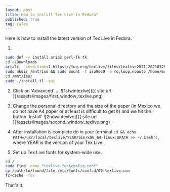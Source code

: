 ```yaml
---
layout: post
title: How to install Tex Live in Fedora?
published: true
tag: LaTex
---
```




Here  is how to install the latest version of Tex Live in Fedora. 



1.  
```bash
sudo dnf -y install aria2 perl-Tk tk 
cd ~/Downloads
aria2c --seed-time=1 https://tug.org/texlive/files/texlive2021-20210325.iso.torrent
sudo mkdir /mnt/iso && sudo mount -t iso9660 -o ro,loop,noauto /home/murphy/Downloads/texlive*iso /mnt/iso
cd /mnt/iso/ 
sudo ./install-tl -gui 
```

2. Click on 'Advanced' ... 
![1stwintexlve]({{ site.url }}/assets/images/first_window_texlive.png)
3. Change the personal directory and the size of the paper (in Mexico we do not have A4 paper or at least is difficult to get it) and we hit the button 'Install' 
![2ndwintexlve]({{ site.url }}/assets/images/second_window_texlive.png)

4. After installation is complete do in your terminal `cd && echo PATH=/usr/local/texlive/YEAR/bin/x86_64-linux:$PATH >> ~/.bashrc`, where YEAR is the version of your Tex Live.

5. Set up Tex Live fonts for system-wide use. 

```bash
cd /
sudo find -name "texlive-fontconfig.conf"
cp /path/to/found/file /etc/fonts/conf.d/09-texlive.con
fc-cache -fsv
```

That's it.
